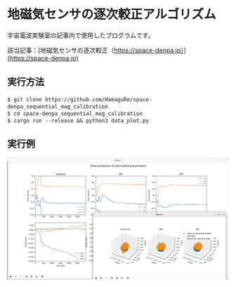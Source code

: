 # 地磁気センサの逐次較正アルゴリズム

宇宙電波実験室の記事内で使用したプログラムです。

該当記事：[地磁気センサの逐次較正（https://space-denpa.jp）](https://space-denpa.jp)

## 実行方法

```
$ git clone https://github.com/HamaguRe/space-denpa_sequential_mag_calibration
$ cd space-denpa_sequential_mag_calibration
$ cargo run --release && python3 data_plot.py
```

## 実行例

![result](./fig_result.png)

